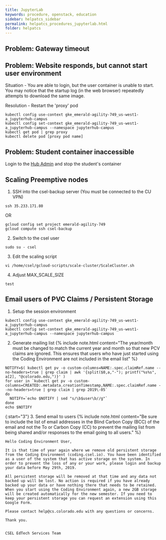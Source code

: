 ```yaml
---
title: JupyterLab
keywords: procedure, openstack, education
sidebar: helpatcs_sidebar
permalink: helpatcs_procedures_jupyterlab.html
folder: helpatcs
---
```


## Problem: Gateway timeout
## Problem: Website responds, but cannot start user environment

Situation - You are able to login, but the user container is unable to start. You may notice that the startup log (in the web browser) repeatedly attempts to download the same image.

Resolution - Restart the 'proxy' pod

```
kubectl config use-context gke_emerald-agility-749_us-west1-a_jupyterhub-campus
kubectl config set-context gke_emerald-agility-749_us-west1-a_jupyterhub-campus --namespace jupyterhub-campus
kubectl get pod | grep proxy
kubectl delete pod [proxy pod name]
```

## Problem: Student container inaccessible

Login to the [Hub Admin](https://coding.csel.io/hub/admin) and stop the student's container


## Scaling Preemptive nodes

1. SSH into the csel-backup server (You must be connected to the CU VPN)
```
ssh 35.233.171.80
```
OR
```
gcloud config set project emerald-agility-749
gcloud compute ssh csel-backup
```

2. Switch to the csel user
```
sudo su - csel
```

3. Edit the scaling script
```
vi /home/csel/gcloud-scripts/scale-cluster/ScaleCluster.sh
```

4. Adjust MAX_SCALE_SIZE
```
test
```

## Email users of PVC Claims / Persistent Storage

1. Setup the session environment
```
kubectl config use-context gke_emerald-agility-749_us-west1-a_jupyterhub-campus
kubectl config set-context gke_emerald-agility-749_us-west1-a_jupyterhub-campus --namespace jupyterhub-campus
```

2. Generate mailing list
{% include note.html content="The year/month must be changed to match the current year and month so that new PCV claims are ignored. This ensures that users who have just started using the Coding Environment are not included in the email list" %}
```
NOTIFY=$( kubectl get pv -o custom-columns=NAME:.spec.claimRef.name --no-headers=true | grep claim | awk '{split($0,a,"-"); printf("%s%s", a[2], "@colorado.edu,")}' )
for user in `kubectl get pv -o custom-columns=CREATED:.metadata.creationTimestamp,NAME:.spec.claimRef.name --no-headers=true | grep claim | grep 2019\-05`
do
  NOTIFY=`echo $NOTIFY | sed "s/\b$user\b//g"`
done
echo $NOTIFY
```

{:start="3"}
3. Send email to users
{% include note.html content="Be sure to include the list of email addresses in the Blind Carbon Copy (BCC) of the email and not the To or Carbon Copy (CC) to prevent the mailing list from being shared and/or responses to the email going to all users." %}
```
Hello Coding Environment User,

It is that time of year again where we remove old persistent storage from the Coding Environment (coding.csel.io). You have been identified as a user of the system that has active storage on the system. In order to prevent the loss of any or your work, please login and backup your data before May 29th, 2019.

All persistent storage will be removed at that time and any data not backed up will be lost. No action is required if you have already backed up your data or have nothing there that needs to be retained. When you start using the Coding Environment again, a new 2GB storage will be created automatically for the new semester. If you need to keep your persistent storage you can request an extension using this Google Form.

Please contact help@cs.colorado.edu with any questions or concerns.

Thank you.


CSEL EdTech Services Team
```
